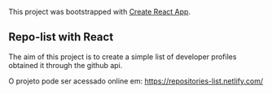 This project was bootstrapped with [Create React App](https://github.com/facebook/create-react-app).

## Repo-list with React

The aim of this project is to create a simple list of developer profiles obtained it through the github api.

O projeto pode ser acessado online em: https://repositories-list.netlify.com/